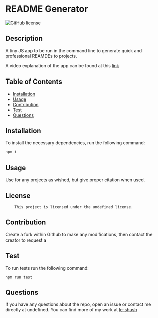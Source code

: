
# README Generator 

![GitHub license](https://img.shields.io/badge/license-undefined-blue.svg)

## Description

A tiny JS app to be run in the command line to generate quick and professional REAMDEs to projects. 

A video explanation of the app can be found at this [link](https://drive.google.com/file/d/11WcatuBpOHbbhQr4jRmUIZgNLF2p4fJG/view?usp=sharing) 

## Table of Contents

* [Installation](#installation)
* [Usage](#usage)
* [Contribution](#contribution)
* [Test](#test)
* [Questions](#questions)

## Installation
To install the necessary dependencies, run the following command:
```
npm i
```

## Usage

Use for any projects as wished, but give proper citation when used.

## License
        This project is licensed under the undefined license.

## Contribution

Create a fork within Github to make any modifications, then contact the creator to request a    

## Test
To run tests run the following command:
```
npm run test
```

## Questions
If you have any questions about the repo, open an issue or contact me directly at undefined. You can find more of my work at [le-shush](https://github.com/le-shush)

